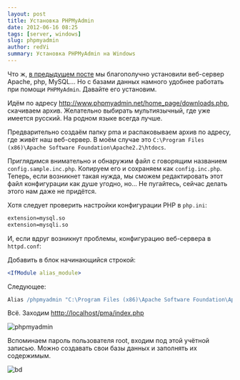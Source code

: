 ```yaml
---
layout: post
title: Установка PHPMyAdmin
date: 2012-06-16 08:25
tags: [server, windows]
slug: phpmyadmin
author: redVi
summary: Установка PHPMyAdmin на Windows
---
```


Что ж, [в предыдущем посте](http://www.unix-lab.org/posts/apache-php-mysql/) мы благополучно установили веб-сервер Apache, php, MySQL... Но с базами данных намного удобнее работать при помощи `PHPMyAdmin`. Давайте его установим.

Идём по адресу <http://www.phpmyadmin.net/home_page/downloads.php>, скачиваем архив. Желательно выбирать мультиязычный, где уже имеется русский. На родном языке всегда лучше.

Предварительно создаём папку pma и распаковываем архив по адресу, где живёт наш веб-сервер. В моём случае это `C:\Program Files (x86)\Apache Software Foundation\Apache2.2\htdocs`.

Приглядимся внимательно и обнаружим файл с говорящим названием `config.sample.inc.php`. Копируем его и сохраняем как `config.inc.php`. Теперь, если возникнет такая нужда, мы сможем редактировать этот файл конфигурации как душе угодно, но... Не пугайтесь, сейчас делать этого нам даже не придётся.

Хотя следует проверить настройки конфигурации PHP в `php.ini`:

```apache
extension=mysql.so
extension=mysqli.so
```

И, если вдруг возникнут проблемы, конфигурацию веб-сервера в `httpd.conf`:

Добавить в блок начинающийся строкой:

```apache
<IfModule alias_module>
```

Следующее:

```apache
Alias /phpmyadmin "C:\Program Files (x86)\Apache Software Foundation\Apache2.2\htdocs\pma"
```

Всё. Заходим <htttp://localhost/pma/index.php>

![phpmyadmin](http://3.bp.blogspot.com/-DecanRKA5bQ/T8JMELatxAI/AAAAAAAAAq8/kgKDLHRk-NY/s1600/phpmyadmin.png "phpmyadmin")

Вспоминаем пароль пользователя root, входим под этой учётной записью. Можно создавать свои базы данных и заполнять их содержимым.

![bd](http://4.bp.blogspot.com/-wkDN-gylCgs/T8JMT_El6II/AAAAAAAAArE/fLHjXx9SvYY/s1600/bd.png "base")

